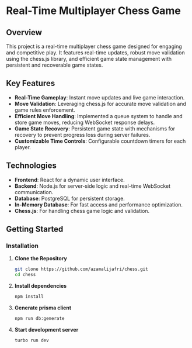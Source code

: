 # Real-Time Multiplayer Chess Game

## Overview

This project is a real-time multiplayer chess game designed for engaging and competitive play. It features real-time updates, robust move validation using the chess.js library, and efficient game state management with persistent and recoverable game states.

## Key Features

- **Real-Time Gameplay**: Instant move updates and live game interaction.
- **Move Validation**: Leveraging chess.js for accurate move validation and game rules enforcement.
- **Efficient Move Handling**: Implemented a queue system to handle and store game moves, reducing WebSocket response delays.
- **Game State Recovery**: Persistent game state with mechanisms for recovery to prevent progress loss during server failures.
- **Customizable Time Controls**: Configurable countdown timers for each player.

## Technologies

- **Frontend**: React for a dynamic user interface.
- **Backend**: Node.js for server-side logic and real-time WebSocket communication.
- **Database**: PostgreSQL for persistent storage.
- **In-Memory Database**: For fast access and performance optimization.
- **Chess.js**: For handling chess game logic and validation.

## Getting Started

### Installation

1. **Clone the Repository**

   ```bash
   git clone https://github.com/azamalijafri/chess.git
   cd chess
   ```

2. **Install dependencies**

   ```bash
   npm install
   ```

3. **Generate prisma client**

   ```bash
   npm run db:generate
   ```

4. **Start development server**

   ```bash
   turbo run dev
   ```
